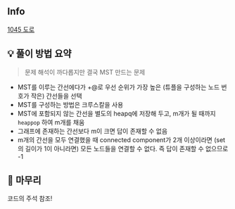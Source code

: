 ## Info
[1045 도로](https://www.acmicpc.net/problem/1045)

## 💡 풀이 방법 요약
> 문제 해석이 까다롭지만 결국 MST 만드는 문제
- MST를 이루는 간선에다가 +@로 우선 순위가 가장 높은 (튜플을 구성하는 노드 번호가 작은) 간선들을 선택
- MST를 구성하는 방법은 크루스칼을 사용
- MST에 포함되지 않는 간선을 별도의 heapq에 저장해 두고, m개가 될 때까지 `heappop` 하여 m개를 채움
- 그래프에 존재하는 간선보다 m이 크면 답이 존재할 수 없음
- m개의 간선을 모두 연결했을 때 connected component가 2개 이상이라면 (set의 길이가 1이 아니라면) 모든 노드들을 연결할 수 없다. 즉 답이 존재할 수 없으므로 -1

## 🙂 마무리
코드의 주석 참조!